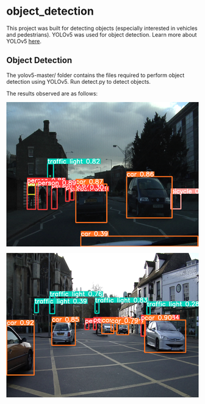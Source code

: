 # object_detection

This project was built for detecting objects (especially interested in vehicles and pedestrians). YOLOv5 was used for object detection. Learn more about YOLOv5 [here](https://pytorch.org/hub/ultralytics_yolov5/).  

## Object Detection

The yolov5-master/ folder contains the files required to perform object detection using YOLOv5. Run detect.py to detect objects.
    
The results observed are as follows:

![Img1](https://github.com/saiv20/object_detection/blob/main/yolov5-master/runs/detect/exp/1.png)

![Img2](https://github.com/saiv20/object_detection/blob/main/yolov5-master/runs/detect/exp2/2.png)



